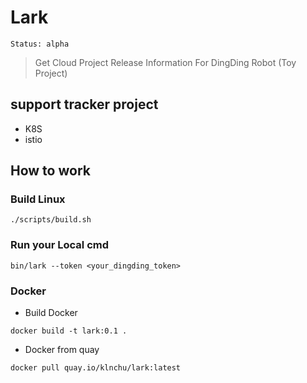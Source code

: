 # Lark

```
Status: alpha
```

> Get Cloud Project Release Information For DingDing Robot (Toy Project)

## support tracker project

* K8S
* istio

## How to work

### Build Linux

```
./scripts/build.sh
```

### Run your Local cmd

```
bin/lark --token <your_dingding_token>
```

### Docker 

* Build Docker

```
docker build -t lark:0.1 .
```

* Docker from quay

```
docker pull quay.io/klnchu/lark:latest
```
